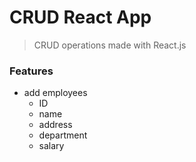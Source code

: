 # CRUD React App
> CRUD operations made with React.js

### Features
- add employees
   - ID
   - name
   - address
   - department
   - salary
   
